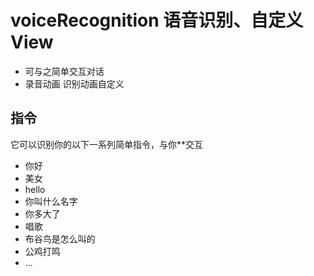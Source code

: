 # voiceRecognition 语音识别、自定义View
* 可与之简单交互对话
* 录音动画 识别动画自定义
## 指令
它可以识别你的以下一系列简单指令，与你**交互
* 你好
* 美女
* hello
* 你叫什么名字
* 你多大了
* 唱歌
* 布谷鸟是怎么叫的
* 公鸡打鸣
* ...

